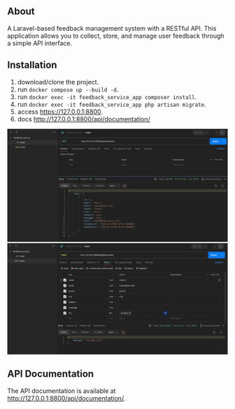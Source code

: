 ## About

A Laravel-based feedback management system with a RESTful API. This application allows you to collect, store, and manage user feedback through a simple API interface.

## Installation

1. download/clone the project.
2. run `docker compose up --build -d`.
3. run `docker exec -it feedback_service_app composer install`.
4. run `docker exec -it feedback_service_app php artisan migrate`.
5. access https://127.0.0.1:8800.
6. docs http://127.0.0.1:8800/api/documentation/

![img_1.png](img_1.png)
![img.png](img.png)

## API Documentation

The API documentation is available at http://127.0.0.1:8800/api/documentation/.
